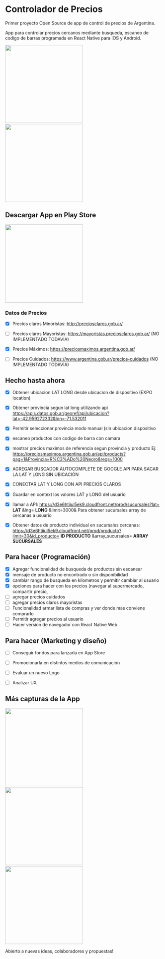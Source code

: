 # Controlador de Precios
Primer proyecto Open Source de app de control de precios de Argentina.

App para controlar precios cercanos mediante busqueda, escaneo de codigo de barras programada en React Native para IOS y Android.

<img src="https://lh3.googleusercontent.com/uVJfn1APIWmcdpgViNn6Rb1Bqo7cBA142B8-HLMMUOcHb0HisOzb0IkJzpBtHvfc9q7x=w1440-h789-rw" width="250" height="auto"/>&nbsp;&nbsp;&nbsp;<img src="https://lh3.googleusercontent.com/Lk33U-sz78oXub7Y7ads6SCNh58wKiXhz79kAyTu83ZK29LtMnmpu_IpvWWP0LI-BOE=w1440-h789-rw" width="250" height="auto"/>

## Descargar App en Play Store
<a href="https://play.google.com/store/apps/details?id=com.xifra.controlpreciosmaximos" target="_BLANK"><img src="https://play.google.com/intl/en_us/badges/static/images/badges/es-419_badge_web_generic.png" width="250" height="auto"/></a>



### Datos de Precios
- [x] Precios claros Minoristas: http://preciosclaros.gob.ar/
- [ ] Precios claros Mayoristas: https://mayoristas.preciosclaros.gob.ar/ (NO IMPLEMENTADO TODAVÍA)
- [x] Precios Máximos: https://preciosmaximos.argentina.gob.ar/
- [ ] Precios Cuidados: https://www.argentina.gob.ar/precios-cuidados (NO IMPLEMENTADO TODAVÍA)




## Hecho hasta ahora
- [x] Obtener ubicacion LAT LONG desde ubicacion de dispositivo (EXPO location)
- [x] Obtener provincia segun lat long utilizando api https://apis.datos.gob.ar/georef/api/ubicacion?lat=-42.959272332&lon=-71.532011
- [x] Permitir seleccionar provincia modo manual (sin ubicacion dispositivo
- [x] escaneo productos con codigo de barra con camara
- [x] mostrar precios maximos de referencia segun provincia y producto Ej: https://preciosmaximos.argentina.gob.ar/api/products?pag=1&Provincia=R%C3%ADo%20Negro&regs=1000
- [x] AGREGAR BUSCADOR AUTOCOMPLETE DE GOOGLE API PARA SACAR LA LAT Y LONG SIN UBICACIÓN

- [x] CONECTAR LAT Y LONG CON API PRECIOS CLAROS
- [x] Guardar en context los valores LAT y LONG del usuario
- [x] llamar a API: https://d3e6htiiul5ek9.cloudfront.net/prod/sucursales?lat= **LAT** &lng= **LONG** &limit=3000& Para obtener sucursales array de cercanas a usuario
- [x] Obtener datos de producto individual en sucursales cercanas:
https://d3e6htiiul5ek9.cloudfront.net/prod/producto?limit=30&id_producto= **ID PRODUCTO** &array_sucursales= **ARRAY SUCURSALES**

## Para hacer (Programación)
- [x] Agregar funcionalidad de busqueda de productos sin escanear
- [x] mensaje de producto no encontrado o sin disponibilidad
- [x] cambiar rango de busqueda en kilometros y permitir cambiar al usuario
- [x] opciones para hacer con los precios (navegar al supermercado, compartir precio,
- [ ] agregar precios cuidados
- [ ] agregar precios claros mayoristas
- [ ] Funcionalidad armar lista de compras y ver donde mas conviene comprarlo
- [ ] Permitir agregar precios al usuario
- [ ] Hacer version de navegador con React Native Web

## Para hacer (Marketing y diseño)
- [ ] Conseguir fondos para lanzarla en App Store
- [ ] Promocionarla en distintos medios de comunicación
- [ ] Evaluar un nuevo Logo
- [ ] Analizar UX



## Más capturas de la App
<img src="https://lh3.googleusercontent.com/Oc-xnIBCrF3j74tvDP2GfrCyH6HzguBHau540ETBLFey4dSyVRjffcC-nGAptzZaeXwU=w1440-h789-rw" width="250" height="auto"/>&nbsp;&nbsp;&nbsp;<img src="https://lh3.googleusercontent.com/gvMlGErn_630BjVvVDx_zkurQp53CSFQ9M780vV75hDBRCFw5Uda8rrilSxb5fZIXw=w1440-h789-rw" width="250" height="auto"/>&nbsp;&nbsp;&nbsp;<img src="https://lh3.googleusercontent.com/TqKrzBn2LrpmNVTh1oTR3qdpZpl28m4t7BjET7EibWc9OIoJaxhZVDJUB2fYVnM_xg=w1440-h789-rw" width="250" height="auto"/>


Abierto a nuevas ideas, colaboradores y propuestas!






